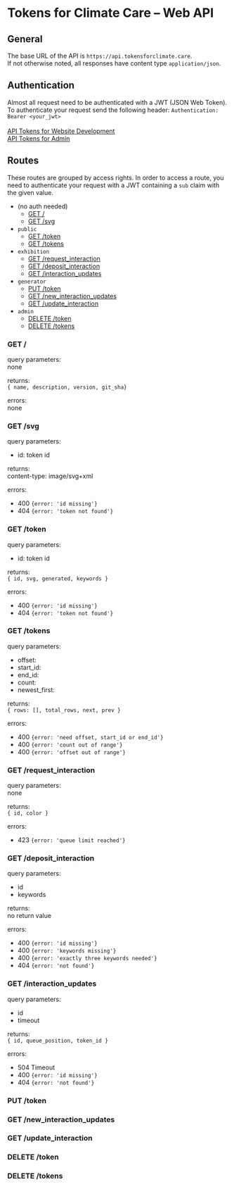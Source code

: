 # Tokens for Climate Care – Web API

## General
The base URL of the API is `https://api.tokensforclimate.care`.\
If not otherwise noted, all responses have content type `application/json`.

## Authentication
Almost all request need to be authenticated with a JWT (JSON Web Token).
To authenticate your request send the following header:
`Authentication: Bearer <your_jwt>`\
\
[API Tokens for Website Development](https://docs.google.com/document/d/1MbskWrvnuXs7MY0vrCY-mmzKt8ZyZT8loqiIhbXc1t0/edit?usp=sharing)\
[API Tokens for Admin](https://docs.google.com/document/d/1RiKbJow4UGLtR3EXqYY-szedcUF8EhPXnct8MKbYS5w/edit?usp=sharing)

## Routes
These routes are grouped by access rights. In order to access a route, you need to authenticate your request with a JWT containing a `sub` claim with the given value.

* (no auth needed)
	* [GET /](#get-)
	* [GET /svg](#get-svg)
* `public`
	* [GET /token](#get-token)
	* [GET /tokens](#get-tokens)
* `exhibition`
	* [GET /request_interaction](#get-request_interaction)
	* [GET /deposit_interaction](#get-deposit_interaction)
	* [GET /interaction_updates](#get-interaction_updates)
* `generator`
	* [PUT /token](#put-token)
	* [GET /new_interaction_updates](#get-new_interaction_updates)
	* [GET /update_interaction](#get-update_interaction)
* `admin`
	* [DELETE /token](#delete-token)
	* [DELETE /tokens](#delete-tokens)

### **GET /**
query parameters:\
none

returns:\
`{ name, description, version, git_sha}`

errors:\
none

### **GET /svg**
query parameters:
* id: token id

returns:\
content-type: image/svg+xml

errors:
* 400 `{error: 'id missing'}`
* 404 `{error: 'token not found'}`

### **GET /token**
query parameters:
* id: token id

returns:\
`{ id, svg, generated, keywords }`

errors:
* 400 `{error: 'id missing'}`
* 404 `{error: 'token not found'}`

### **GET /tokens**
query parameters:
* offset:
* start_id:
* end_id:
* count:
* newest_first:

returns:\
`{ rows: [], total_rows, next, prev }`

errors:
* 400 `{error: 'need offset, start_id or end_id'}`
* 400 `{error: 'count out of range'}`
* 400 `{error: 'offset out of range'}`

### **GET /request_interaction**
query parameters:\
none

returns:\
`{ id, color }`

errors:
* 423 `{error: 'queue limit reached'}`

### **GET /deposit_interaction**
query parameters:
* id
* keywords

returns:\
no return value

errors:
* 400 `{error: 'id missing'}`
* 400 `{error: 'keywords missing'}`
* 400 `{error: 'exactly three keywords needed'}`
* 404 `{error: 'not found'}`

### **GET /interaction_updates**
query parameters:
* id
* timeout

returns:\
`{ id, queue_position, token_id }`

errors:
* 504 Timeout
* 400 `{error: 'id missing'}`
* 404 `{error: 'not found'}`

### **PUT /token**
### **GET /new_interaction_updates**
### **GET /update_interaction**
### **DELETE /token**
### **DELETE /tokens**
